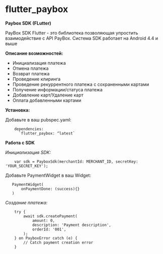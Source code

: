 # flutter_paybox


**Paybox SDK (FLutter)**

PayBox SDK Flutter - это библиотека позволяющая упростить взаимодействие с API PayBox. Система SDK работает на Android 4.4 и выше

**Описание возможностей:**

- Инициализация платежа
- Отмена платежа
- Возврат платежа
- Проведение клиринга
- Проведение рекуррентного платежа с сохраненными картами
- Получение информации/статуса платежа
- Добавление карт/Удаление карт
- Оплата добавленными картами

**Установка:**

Добавьте в ваш pubspec.yaml:
```
    dependencies:
      `flutter_paybox: ^latest`
```


**Работа с SDK**

*Инициализация SDK:*

```
    var sdk = PayboxSdk(merchantId: MERCHANT_ID, secretKey: 'YOUR_SECRET_KEY');
```

Добавьте PaymentWidget в ваш Widget:

 ```
    PaymentWidget(
        onPaymentDone: (success){}
    )
 ```

*Создание платежа:*

```
    try {
        await sdk.createPayment(
            amount: 0,
            description: 'Payment description',
            orderId: '001',
        );
    } on PayboxError catch (e) {
        // Catch payment creation error
    }
```